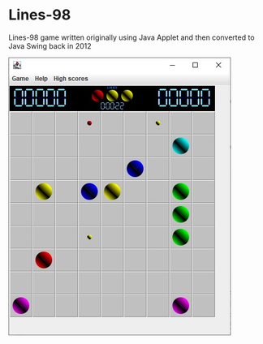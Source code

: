 # Lines-98
Lines-98 game written originally using Java Applet and then converted to Java Swing back in 2012

<img src="Lines98-Screenshot.jpg">
